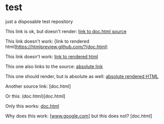 # test
just a disposable test repository

This link is ok, but doesn't render: 
[link to doc.html source](doc.html)

This link doesn't work:
[link to rendered html]https://htmlpreview.github.com/?(doc.html)

This link doesn't work:
[link to rendered html](https://htmlpreview.github.com/?doc.html)

This one also links to the source: [absolute link](https://github.com/Schparky/test/blob/master/doc.html)

This one should render, but is absolute as well: [absolute rendered HTML](https://htmlpreview.github.com/?https://github.com/Schparky/test/blob/master/doc.html)

Another source link: [doc.html]

Or this: (doc.html)[doc.html]

Only this works: [doc.html](doc.html)

Why does this work: [www.google.com] but this does not? [doc.html]
